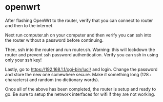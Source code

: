 # openwrt

After flashing OpenWrt to the router, verify that you can connect to router and then to the internet.

Next run computer.sh on your computer and then verify you can ssh into the router without a password before continuing.

Then, ssh into the router and run router.sh.
Warning: this will lockdown the router and prevent ssh password authentication.
Verify you can ssh in using only your ssh key!

Lastly, go to https://192.168.1.1/cgi-bin/luci/ and login.
Change the password and store the new one somewhere secure.
Make it something long (128+ characters) and random (no dictionary words).

Once all of the above has been completed, the router is setup and ready to go.
Be sure to setup the network interfaces for wifi if they are not working.
